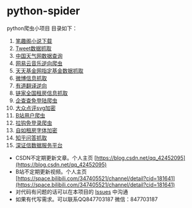 # python-spider
python爬虫小项目
目录如下：
1. [笔趣阁小说下载](https://github.com/monkey-hjy/python-spider/tree/master/biqu)
2. [Tweet数据抓取](https://github.com/monkey-hjy/python-spider/tree/master/tweet)
3. [中国天气网数据查询](https://github.com/monkey-hjy/python-spider/tree/master/weather)
4. [网易云音乐逆向爬虫](https://github.com/monkey-hjy/python-spider/tree/master/music163)
5. [天天基金网指定基金数据抓取](https://github.com/monkey-hjy/python-spider/tree/master/jijin)
6. [微博信息抓取](https://github.com/monkey-hjy/python-spider/tree/master/weibo)
7. [有道翻译逆向](https://github.com/monkey-hjy/python-spider/tree/master/youdao)
8. [链家全国租房信息抓取](https://github.com/monkey-hjy/python-spider/tree/master/lianjia)
9. [企查查免登陆爬虫](https://github.com/monkey-hjy/python-spider/tree/master/qcc)
10. [大众点评svg加密](https://github.com/monkey-hjy/python-spider/tree/master/dzdp_svg)
11. [B站用户爬虫](https://github.com/monkey-hjy/python-spider/tree/master/bilibili)
12. [拉钩免登录爬虫](https://github.com/monkey-hjy/python-spider/blob/master/lagou)
13. [自如租房字体加密](https://github.com/monkey-hjy/python-spider/tree/master/ziru)
14. [知乎问答抓取](https://github.com/monkey-hjy/python-spider/tree/master/zhihu_answer)
15. [深证信数据服务平台](https://github.com/monkey-hjy/python-spider/tree/master/cninfo)


- CSDN不定期更新文章。个人主页 [https://blog.csdn.net/qq_42452095](https://blog.csdn.net/qq_42452095)
- B站不定期更新视频。个人主页 [https://space.bilibili.com/347405521/channel/detail?cid=181641](https://space.bilibili.com/347405521/channel/detail?cid=181641)
- 对代码有问题的话可以在本项目的 [Issues](https://github.com/monkey-hjy/python-spider/issues) 中沟通
- 如果有代写需求。可以联系QQ847703187  微信：847703187
